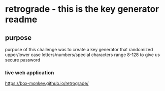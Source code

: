 # retrograde - this is the key generator readme

## purpose
purpose of this challenge was to create a key generator that randomized upper/lower case letters/numbers/special characters
range 8-128 to give us secure password

### live web application
https://box-monkey.github.io/retrograde/

